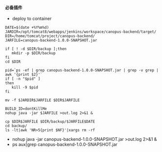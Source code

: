 ####    必备插件
-   deploy to container

~~~text
DATE=$(date +%Y%m%d)
JARDIR=/opt/tomcat8/webapps/jenkins/workspace/canopus-backend/target/
DIR=/home/tomcat/project/canopus-backend/
JARFILE=canopus-backend-1.0.0-SNAPSHOT.jar
 
if [ ! -d $DIR/backup ];then
   mkdir -p $DIR/backup
fi
cd $DIR

pid=`ps -ef | grep canopus-backend-1.0.0-SNAPSHOT.jar | grep -v grep | awk '{print $2}'`
if [ -n "$pid" ]
then
   kill -9 $pid
fi

mv -f $JARDIR$JARFILE $DIR$JARFILE

BUILD_ID=dontKillMe
nohup java -jar $JARFILE >out.log 2>&1 &

cp $DIR$JARFILE $DIR/backup/$JARFILE$DATE
cd backup/
ls -lt|awk 'NR>5{print $NF}'|xargs rm -rf

~~~

-   nohup java -jar canopus-backend-1.0.0-SNAPSHOT.jar >out.log 2>&1 &
-   ps aux|grep canopus-backend-1.0.0-SNAPSHOT.jar
